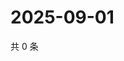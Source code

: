 # 2025-09-01

共 0 条

<!-- BEGIN ZHIHUVIDEO -->
<!-- 最后更新时间 Mon Sep 01 2025 17:14:18 GMT+0800 (China Standard Time) -->

<!-- END ZHIHUVIDEO -->
